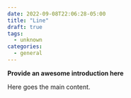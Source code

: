 ```yaml
---
date: 2022-09-08T22:06:28-05:00
title: "Line"
draft: true
tags:
  - unknown
categories:
  - general
---
```


**Provide an awesome introduction here**
<!--more-->

Here goes the main content.
